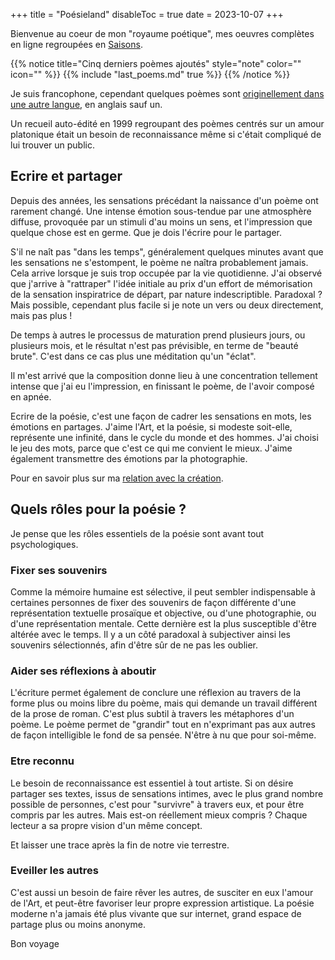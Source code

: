 +++
title = "Poésieland"
disableToc = true
date = 2023-10-07
+++

Bienvenue au coeur de mon "royaume poétique", mes oeuvres complètes en ligne regroupées en [Saisons](/seasons).

{{% notice title="Cinq derniers poèmes ajoutés" style="note" color="" icon="" %}}
{{% include "last_poems.md" true %}}
{{% /notice %}}

Je suis francophone, cependant quelques poèmes sont [originellement dans une autre langue](/en/original_texts/), en anglais sauf un.

Un recueil auto-édité en 1999 regroupant des poèmes centrés sur un amour platonique était un besoin de reconnaissance même si c'était compliqué de lui trouver un public.

## Ecrire et partager

Depuis des années, les sensations précédant la naissance d'un poème ont rarement changé. Une intense émotion sous-tendue par une atmosphère diffuse, provoquée par un stimuli d'au moins un sens, et l'impression que quelque chose est en germe. Que je dois l'écrire pour le partager.

S'il ne naît pas "dans les temps", généralement quelques minutes avant que les sensations ne s'estompent, le poème ne naîtra probablement jamais. Cela arrive lorsque je suis trop occupée par la vie quotidienne. J'ai observé que j'arrive à "rattraper" l'idée initiale au prix d'un effort de mémorisation de la sensation inspiratrice de départ, par nature indescriptible. Paradoxal ? Mais possible, cependant plus facile si je note un vers ou deux directement, mais pas plus !

De temps à autres le processus de maturation prend plusieurs jours, ou plusieurs mois, et le résultat n'est pas prévisible, en terme de "beauté brute". C'est dans ce cas plus une méditation qu'un "éclat".

Il m'est arrivé que la composition donne lieu à une concentration tellement intense que j'ai eu l'impression, en finissant le poème, de l'avoir composé en apnée.

Ecrire de la poésie, c'est une façon de cadrer les sensations en mots, les émotions en partages. J'aime l'Art, et la poésie, si modeste soit-elle, représente une infinité, dans le cycle du monde et des hommes. J'ai choisi le jeu des mots, parce que c'est ce qui me convient le mieux. J'aime également transmettre des émotions par la photographie.

Pour en savoir plus sur ma [relation avec la création](/creer).

## Quels rôles pour la poésie ?

Je pense que les rôles essentiels de la poésie sont avant tout psychologiques.

### Fixer ses souvenirs

Comme la mémoire humaine est sélective, il peut sembler indispensable à certaines personnes de fixer des souvenirs de façon différente d'une représentation textuelle prosaïque et objective, ou d'une photographie, ou d'une représentation mentale. Cette dernière est la plus susceptible d'être altérée avec le temps. Il y a un côté paradoxal à subjectiver ainsi les souvenirs sélectionnés, afin d'être sûr de ne pas les oublier.

### Aider ses réflexions à aboutir

L'écriture permet également de conclure une réflexion au travers de la forme plus ou moins libre du poème, mais qui demande un travail différent de la prose de roman. C'est plus subtil à travers les métaphores d'un poème. Le poème permet de "grandir" tout en n'exprimant pas aux autres de façon intelligible le fond de sa pensée. N'être à nu que pour soi-même.

### Etre reconnu

Le besoin de reconnaissance est essentiel à tout artiste. Si on désire partager ses textes, issus de sensations intimes, avec le plus grand nombre possible de personnes, c'est pour "survivre" à travers eux, et pour être compris par les autres. Mais est-on réellement mieux compris ? Chaque lecteur a sa propre vision d'un même concept.

Et laisser une trace après la fin de notre vie terrestre.

### Eveiller les autres

C'est aussi un besoin de faire rêver les autres, de susciter en eux l'amour de l'Art, et peut-être favoriser leur propre expression artistique. La poésie moderne n'a jamais été plus vivante que sur internet, grand espace de partage plus ou moins anonyme.

Bon voyage
